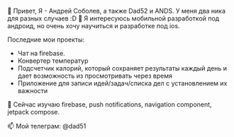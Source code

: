 👋 Привет, Я - Андрей Соболев, а также Dad52 и ANDS. У меня два ника для разных случаев :D
👀 Я интересуюсь мобильной разработкой под андроид, но очень хочу научиться и разработке под ios. 

Последние мои проекты: 
 - Чат на firebase. 
 - Конвертер температур
 - Подсчетчик калорий, который сохраняет результаты каждый день и дает возможность из просмотривать через время
 - Приложение для записи идей/задач/списка дел с установлением их важности

🌱 Сейчас изучаю firebase, push notifications, navigation component, jetpack compose. 

📫 Мой телеграм: @dad51

